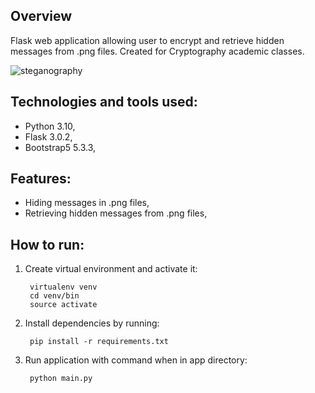 ## Overview

Flask web application allowing user to encrypt and retrieve hidden messages from .png files. Created for Cryptography academic classes.


![steganography](https://github.com/KamSaf/cryptography_steganography/assets/116653905/71c17f68-2805-405a-a654-386713cdf351)


## Technologies and tools used:

- Python 3.10,
- Flask 3.0.2,
- Bootstrap5 5.3.3,



## Features:

- Hiding messages in .png files,
- Retrieving hidden messages from .png files,



## How to run:

1. Create virtual environment and activate it:

        virtualenv venv
        cd venv/bin
        source activate

2. Install dependencies by running:

        pip install -r requirements.txt


3. Run application with command when in app directory:

        python main.py

